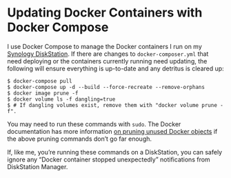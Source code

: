 <!---
# This file is distributed under the Creative Commons Attribution 4.0
# International License. To view a copy of this license, please visit
# <http://creativecommons.org/licenses/by/4.0/>.

collections:
  - 'docker'
  - 'notes'
git: '$Metadata$'
template: _templates/note.html.twig
--->

Updating Docker Containers with Docker Compose
==============================================

I use Docker Compose to manage the Docker containers I run on my
[Synology DiskStation][]. If there are changes to `docker-composer.yml`
that need deploying or the containers currently running need updating,
the following will ensure everything is up-to-date and any detritus is
cleared up:

``` shell
$ docker-compose pull
$ docker-compose up -d --build --force-recreate --remove-orphans
$ docker image prune -f
$ docker volume ls -f dangling=true
$ # If dangling volumes exist, remove them with "docker volume prune -f".
```

You may need to run these commands with `sudo`. The Docker documentation
has more information [on pruning unused Docker objects][] if the above
pruning commands don’t go far enough.

If, like me, you’re running these commands on a DiskStation, you can
safely ignore any “Docker container stopped unexpectedly” notifications
from DiskStation Manager.

  [Synology DiskStation]: <https://www.robotinaponcho.net/notes/#synology-diskstation>
  [on pruning unused Docker objects]: <https://docs.docker.com/config/pruning/>
